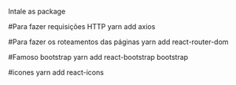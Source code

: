 Intale as package

#Para fazer requisições HTTP
yarn add axios

#Para fazer os roteamentos das páginas
yarn add react-router-dom

#Famoso bootstrap
yarn add react-bootstrap bootstrap

#icones
yarn add react-icons
